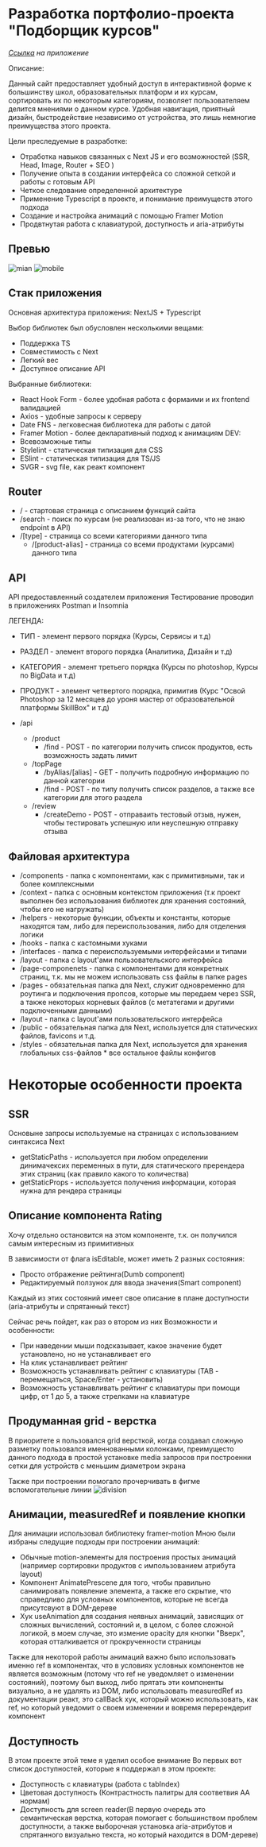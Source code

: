 # Разработка портфолио-проекта "Подборщик курсов"

_[Ссылка](https://creative-meerkat-3200a7.netlify.app/) на приложение_

Описание:

Данный сайт предоставляет удобный доступ в интерактивной форме к большинству школ, образовательных платформ и их курсам, сортировать их по некоторым категориям, позволяет пользователяем делится мнениями о данном курсе. Удобная навигация, приятный дизайн, быстродействие независимо от устройства, это лишь немногие преимущества этого проекта.

Цели преследуемые в разработке:

- Отработка навыков связанных с Next JS и его возможностей (SSR, Head, Image, Router + SEO )
- Получение опыта в создании интерфейса со сложной сеткой и работы с готовым API
- Четкое следование определенной архитектуре
- Применение Typescript в проекте, и понимание преимуществ этого подхода
- Создание и настройка анимаций с помощью Framer Motion
- Продвтнутая работа с клавиатурой, доступность и aria-атрибуты

## Превью

![mian](https://user-images.githubusercontent.com/91529586/169608702-0f79b53f-5540-4e1d-9b9c-5dcfa5ba9a43.png)
![mobile](https://user-images.githubusercontent.com/91529586/169608709-5c18fd4b-f82b-4372-809a-7c1e3e54184c.png)


## Стак приложения

Основная архитектура приложения:
NextJS + Typescript

Выбор библиотек был обусловлен несколькими вещами:

- Поддержка TS
- Совместимость с Next
- Легкий вес
- Доступное описание API

Выбранные библиотеки:

- React Hook Form - более удобная работа с формаими и их frontend валидацией
- Axios - удобные запросы к серверу
- Date FNS - легковесная библиотека для работы с датой
- Framer Motion - более декларативный подход к анимациям
  DEV:
- Всевозможные типы
- Stylelint - статическая типизация для CSS
- ESlint - статическая типизация для TS/JS
- SVGR - svg file, как реакт компонент

## Router

- / - стартовая страница с описанием функций сайта
- /search - поиск по курсам (не реализован из-за того, что не знаю endpoint в API)
- /[type] - страница со всеми категориями данного типа
  - /[product-alias] - страница со всеми продуктами (курсами) данного типа

## API

API предоставленный создателем приложения
Тестирование проводил в приложениях Postman и Insomnia

ЛЕГЕНДА:

- ТИП - элемент первого порядка (Курсы, Сервисы и т.д)
- РАЗДЕЛ - элемент второго порядка (Аналитика, Дизайн и т.д)
- КАТЕГОРИЯ - элемент третьего порядка (Курсы по photoshop, Курсы по BigData и т.д)
- ПРОДУКТ - элемент четвертого порядка, примитив (Курс "Освой Photoshop за 12 месяцев до уроня мастер от образовательной платформы SkillBox" и т.д)

- /api
  - /product
    - /find - POST - по категории получить список продуктов, есть возможность задать лимит
  - /topPage
    - /byAlias/[alias] - GET - получить подробную информацию по данной категории
    - /find - POST - по типу получить список разделов, а также все категории для этого раздела
  - /review
    - /createDemo - POST - отправаить тестовый отзыв, нужен, чтобы тестировать успешную или неуспешную отправку отзыва

## Файловая архитектура

- /components - папка с компонентами, как с примитивными, так и более комплексными
- /context - папка с основным контекстом приложения (т.к проект выполнен без использования библиотек для хранения состояний, чтобы его не нагружать)
- /helpers - некоторые функции, объекты и константы, которые находятся там, либо для переиспользования, либо для отделения логики
- /hooks - папка с кастомными хуками
- /interfaces - папка с переиспользуемыми интерфейсами и типами
- /layout - папка с layout'ами пользовательского интерфейса
- /page-componenets - папка с компонентами для конкретных страниц, т.к. мы не можем использовать css файлы в папке pages
- /pages - обязательная папка для Next, служит одновременно для роутинга и подключения пропсов, которые мы передаем через SSR, а также некоторых корневых файлов (с метатегами и другими подключенными данными)
- /layout - папка с layout'ами пользовательского интерфейса
- /public - обязательная папка для Next, используется для статических файлов, favicons и т.д.
- /styles - обязательная папка для Next, используется для хранения глобальных css-файлов \* все остальное файлы конфигов

# Некоторые особенности проекта

## SSR

Основыне запросы используемые на страницах с использованием синтаксиса Next

- getStaticPaths - используется при любом определении динимачексих переменных в пути, для статического пререндера этих страниц (как правило какого то количества)
- getStaticProps - используется получения информации, которая нужна для рендера страницы

## Описание компонента Rating

Хочу отдельно остановится на этом компоненте, т.к. он получился самым интересным из примитивных

В зависимости от флага isEditable, может иметь 2 разных состояния:

- Просто отбражение рейтинга(Dumb component)
- Редактируемый ползунок для ввода значения(Smart component)

Каждый из этих состояний имеет свое описание в плане доступности (aria-атрибуты и спрятанный текст)

Сейчас речь пойдет, как раз о втором из них
Возможности и особенности:

- При наведении мыши подсказывает, какое значение будет установлено, но не устанавливает его
- На клик устанавливает рейтинг
- Возможность устанавливать рейтинг с клавиатуры (TAB - перемещаться, Space/Enter - установить)
- Возможность устанавливать рейтинг с клавиатуры при помощи цифр, от 1 до 5, а также стрелками на клавиатуре

## Продуманная grid - верстка

В приоритете я пользовался grid версткой, когда создавал сложную разметку пользовался именнованными колонками, преимущесто данного подхода в простой установке media запросов при построенни сетки для устройств с меньшим диаметром экрана

Также при построении помогало прочерчивать в фигме вспомогательные линии
![division](https://user-images.githubusercontent.com/91529586/169608738-ffe9e565-1d6f-42e3-b287-8b26ab1ee320.png)


## Анимации, measuredRef и появление кнопки

Для анимации использовал библиотеку framer-motion
Мною были избраны следущие подходы при построении анимаций:

- Обычные motion-элементы для построения простых анимаций (например сортировки продуктов с импользованием атрибута layout)
- Компонент AnimatePrescene для того, чтобы правильно санимировать появление элемента, а также его скрытие, что справедливо для условных компонентов, которые не всегда присутсвуют в DOM-дереве
- Хук useAnimation для создания неявных анимаций, зависящих от сложных вычислений, состояний и, в целом, с более сложной логикой, в моем случае, это измение opacity для кнопки "Вверх", которая отталкивается от прокрученности страницы

Также для некоторой работы анимаций важно было использовать именно ref в компонентах, что в условиях условных компонентов не является возможным (потому что ref не уведомляет о изменении состояний), поэтому был выход, либо прятать эти компоненты визуально, а не удалять из DOM, либо использовать measuredRef из документации реакт, это callBack хук, который можно использовать, как ref, но который уведомит о своем изменении и вовремя перерендерит компонент

## Доступность

В этом проекте этой теме я уделил особое внимание
Во первых вот список доступностей, которые я поддержал в этом проекте:

- Доступность с клавиатуры (работа с tabIndex)
- Цветовая доступность (Контрастность палитры для соответвия АА нормам)
- Доступность для screen reader(В первую очередь это семантическая верстка, которая помогает с большинством проблем доступности, а также выборочная установка aria-атрибутов и спрятанного визуально текста, но который находится в DOM-дереве)

